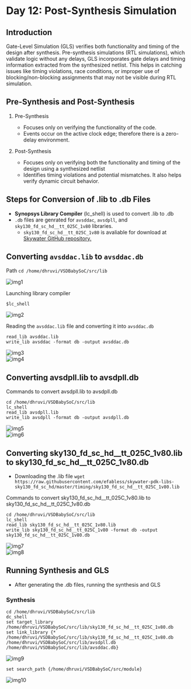 # Day 12: Post-Synthesis Simulation

## Introduction 
Gate-Level Simulation (GLS) verifies both functionality and timing of the design after synthesis.  Pre-synthesis simulations (RTL simulations), which validate logic without any delays, GLS incorporates gate delays and timing information extracted from the synthesized netlist. This helps in catching issues like timing violations, race conditions, or improper use of blocking/non-blocking assignments that may not be visible during RTL simulation.

##  Pre-Synthesis and Post-Synthesis

  1. Pre-Synthesis
      * Focuses only on verifying the functionality of the code.
      * Events occur on the active clock edge; therefore there is a zero-delay environment. 

  2. Post-Synthesis
      * Focuses only on verifying both the functionality and timing of the design using a synthesized netlist
      * Identifies timing violations and potential mismatches. It also helps verify dynamic circuit behavior.

## Steps for Conversion of .lib to .db Files

*  **Synopsys Library Compiler** (lc_shell) is used to convert  .lib to .db
* `.db` files are genrated for `avsddac`, `avsdpll`, and `sky130_fd_sc_hd__tt_025C_1v80` libraries.
  * `sky130_fd_sc_hd__tt_025C_1v80` is avaliable for download at [Skywater GitHub repository.](https://github.com/efabless/skywater-pdk-libs-sky130_fd_sc_hd/tree/master/timing)

## Converting `avsddac.lib` to `avsddac.db`

Path `cd /home/dhruvi/VSDBabySoC/src/lib `  

![img1](https://github.com/Dhruvid98/SFAL-VSD-SoC-Design/blob/main/Day%2012/Images/img1.png)    

Launching library compiler 
```
$lc_shell
```

![img2](https://github.com/Dhruvid98/SFAL-VSD-SoC-Design/blob/main/Day%2012/Images/img2.png)  

Reading the `avsddac.lib` file and converting it into `avsddac.db`

```
read_lib avsddac.lib
write_lib avsddac -format db -output avsddac.db
```

![img3](https://github.com/Dhruvid98/SFAL-VSD-SoC-Design/blob/main/Day%2012/Images/img3.png)  
![img4](https://github.com/Dhruvid98/SFAL-VSD-SoC-Design/blob/main/Day%2012/Images/img4.png)  

## Converting avsdpll.lib to avsdpll.db

Commands to convert avsdpll.lib to avsdpll.db
```
cd /home/dhruvi/VSDBabySoC/src/lib
lc_shell
read_lib avsdpll.lib
write_lib avsdpll -format db -output avsdpll.db
```

![img5](https://github.com/Dhruvid98/SFAL-VSD-SoC-Design/blob/main/Day%2012/Images/img5.png)  
![img6](https://github.com/Dhruvid98/SFAL-VSD-SoC-Design/blob/main/Day%2012/Images/img6.png)  

## Converting sky130_fd_sc_hd__tt_025C_1v80.lib to sky130_fd_sc_hd__tt_025C_1v80.db  

* Downloading the .lib file
`wget https://raw.githubusercontent.com/efabless/skywater-pdk-libs-sky130_fd_sc_hd/master/timing/sky130_fd_sc_hd__tt_025C_1v80.lib`

Commands to convert sky130_fd_sc_hd__tt_025C_1v80.lib to sky130_fd_sc_hd__tt_025C_1v80.db
```
cd /home/dhruvi/VSDBabySoC/src/lib
lc_shell
read_lib sky130_fd_sc_hd__tt_025C_1v80.lib
write_lib sky130_fd_sc_hd__tt_025C_1v80 -format db -output sky130_fd_sc_hd__tt_025C_1v80.db
```

![img7](https://github.com/Dhruvid98/SFAL-VSD-SoC-Design/blob/main/Day%2012/Images/img7.png)  
![img8](https://github.com/Dhruvid98/SFAL-VSD-SoC-Design/blob/main/Day%2012/Images/img8.png)  

## Running Synthesis and GLS
* After generating the .db files, running the synthesis and GLS

### Synthesis 

```
cd /home/dhruvi/VSDBabySoC/src/lib
dc_shell
set target_library /home/dhruvi/VSDBabySoC/src/lib/sky130_fd_sc_hd__tt_025C_1v80.db
set link_library {* /home/dhruvi/VSDBabySoC/src/lib/sky130_fd_sc_hd__tt_025C_1v80.db /home/dhruvi/VSDBabySoC/src/lib/avsdpll.db /home/dhruvi/VSDBabySoC/src/lib/avsddac.db}
```

![img9](https://github.com/Dhruvid98/SFAL-VSD-SoC-Design/blob/main/Day%2012/Images/img9.png)  

```
set search_path {/home/dhruvi/VSDBabySoC/src/module}

````
![img10](https://github.com/Dhruvid98/SFAL-VSD-SoC-Design/blob/main/Day%2012/Images/img10.png)  
